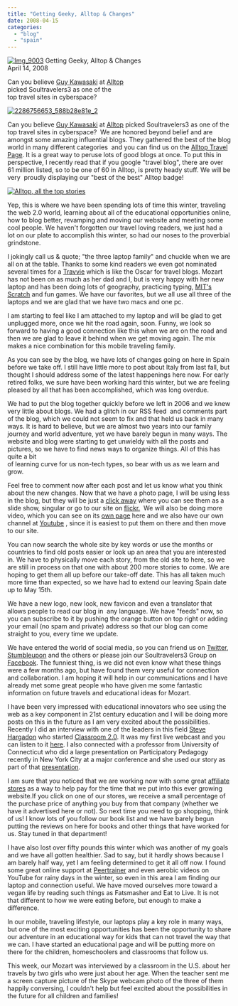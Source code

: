 ```yaml
---
title: "Getting Geeky, Alltop & Changes"
date: 2008-04-15
categories: 
  - "blog"
  - "spain"
---
```


 [![Img_9003](http://soultravelers3new.local/images/2008/04/16/img_9003.jpg "Img_9003")](https://pub-ac94b3f306b24c0dba4238943c97f2e1.r2.dev/photos/uncategorized/2008/04/16/img_9003.jpg) Getting Geeky, Alltop & Changes  
April 14, 2008

Can you believe [Guy Kawasaki](http://www.guykawasaki.com/) at [Alltop](http://alltop.com/)  
picked Soultravelers3 as one of the  
top travel sites in cyberspace?

<!--more-->

[![2286756653_588b28e81e_2](http://soultravelers3new.local/images/2008/04/13/2286756653_588b28e81e_2.jpg "2286756653_588b28e81e_2")](https://pub-ac94b3f306b24c0dba4238943c97f2e1.r2.dev/2286756653_588b28e81e_2-150x150-1.jpg)

  

Can you believe [Guy Kawasaki](http://www.guykawasaki.com/) at [Alltop](http://alltop.com/) picked Soultravelers3 as one of the top travel sites in cyberspace?  We are honored beyond belief and are amongst some amazing influential blogs. They gathered the best of the blog world in many different categories  and you can find us on the [Alltop Travel Page](http://travel.alltop.com/). It is a great way to peruse lots of good blogs at once. To put this in perspective, I recently read that if you google "travel blog", there are over 61 million listed, so to be one of 60 in Alltop, is pretty heady stuff. We will be very  proudly displaying our "best of the best" Alltop badge!

[![Alltop, all the top stories](http://badges.alltop.com/images/alltop_125x125.jpg)](http://alltop.com/)

Yep, this is where we have been spending lots of time this winter, traveling the web 2.0 world, learning about all of the educational opportunities online, how to blog better, revamping and moving our website and meeting some cool people. We haven't forgotten our travel loving readers, we just had a lot on our plate to accomplish this winter, so had our noses to the proverbial grindstone.

I jokingly call us & quote; "the three laptop family" and chuckle when we are all on at the table. Thanks to some kind readers we even got nominated several times for a [Travvie](http://www.upgradetravelbetter.com/2008/03/24/2008-travvies-nominations-best-destination-or-trip-narrative-blog/) which is like the Oscar for travel blogs. Mozart has not been on as much as her dad and I, but is very happy with her new laptop and has been doing lots of geography, practicing typing, [MIT's Scratch](http://scratch.mit.edu/) and fun games. We have our favorites, but we all use all three of the laptops and we are glad that we have two macs and one pc.

I am starting to feel like I am attached to my laptop and will be glad to get unplugged more, once we hit the road again, soon. Funny, we look so forward to having a good connection like this when we are on the road and then we are glad to leave it behind when we get moving again. The mix makes a nice combination for this mobile traveling family.

As you can see by the blog, we have lots of changes going on here in Spain before we take off. I still have little more to post about Italy from last fall, but thought I should address some of the latest happenings here now. For early retired folks, we sure have been working hard this winter, but we are feeling pleased by all that has been accomplished, which was long overdue.

We had to put the blog together quickly before we left in 2006 and we knew very little about blogs. We had a glitch in our RSS feed  and comments part of the blog, which we could not seem to fix and that held us back in many ways. It is hard to believe, but we are almost two years into our family journey and world adventure, yet we have barely begun in many ways. The website and blog were starting to get unwieldy with all the posts and pictures, so we have to find news ways to organize things. All of this has quite a bit  
of learning curve for us non-tech types, so bear with us as we learn and grow.

Feel free to comment now after each post and let us know what you think about the new changes. Now that we have a photo page, I will be using less in the blog, but they will be just a [click away](https://pub-ac94b3f306b24c0dba4238943c97f2e1.r2.dev/soultravelers3/photos.html) where you can see them as a slide show, singular or go to our site on [flickr.](http://www.flickr.com/people/soultravelers3/)  We will also be doing more video, which you can see on its [own page](https://pub-ac94b3f306b24c0dba4238943c97f2e1.r2.dev/soultravelers3/podcast-index.html) here and we also have our own channel at [Youtube](http://www.youtube.com/user/soultravelers3) , since it is easiest to put them on there and then move to our site.

You can now search the whole site by key words or use the months or countries to find old posts easier or look up an area that you are interested in. We have to physically move each story, from the old site to here, so we are still in process on that one with about 200 more stories to come. We are hoping to get them all up before our take-off date. This has all taken much more time than expected, so we have had to extend our leaving Spain date up to May 15th.

We have a new logo, new look, new favicon and even a translator that allows people to read our blog in  any language. We have "feeds" now, so you can subscribe to it by pushing the orange button on top right or adding your email (no spam and private) address so that our blog can come straight to you, every time we update.

We have entered the world of social media, so you can friend us on [Twitter](http://twitter.com/soultravelers3), [Stumbleupon](http://soultravelers3.stumbleupon.com/) and the others or please join our Soultravelers3 Group on [Facebook](http://www.facebook.com/group.php?gid=23138026952). The funniest thing, is we did not even know what these things were a few months ago, but have found them very useful for connection and collaboration. I am hoping it will help in our communications and I have already met some great people who have given me some fantastic information on future travels and educational ideas for Mozart.

I have been very impressed with educational innovators who see using the web as a key component in 21st century education and I will be doing more posts on this in the future as I am very excited about the possibilities. Recently I did an interview with one of the leaders in this field [Steve Hargadon](http://www.stevehargadon.com/) who started [Classroom 2.0](http://www.classroom20.com/). It was my first live webcast and you can listen to it [here](https://sas.elluminate.com/p.jnlp?psid=2008-04-09.0837.M.589A53B224FA53960BB34088144B52.vcr). I also connected with a professor from University of Connecticut who did a large presentation on Participatory Pedagogy recently in New York City at a major conference and she used our story as part of that [presentation](http://www.slideshare.net/lindseybp/nectfl08-participatory-pedagogy/).

I am sure that you noticed that we are working now with some great [affiliate stores](https://pub-ac94b3f306b24c0dba4238943c97f2e1.r2.dev/soultravelers3/shop.html) as a way to help pay for the time that we put into this ever growing website.If you click on one of our stores, we receive a small percentage of the purchase price of anything you buy from that company (whether we have it advertised here or not). So next time you need to go shopping, think of us! I know lots of you follow our book list and we have barely begun putting the reviews on here for books and other things that have worked for us. Stay tuned in that department!

I have also lost over fifty pounds this winter which was another of my goals and we have all gotten healthier. Sad to say, but it hardly shows because I am barely half way, yet I am feeling determined to get it all off now. I found some great online support at [Peertrainer](http://www.peertrainer.com/) and even aerobic videos on YouTube for rainy days in the winter, so even in this area I am finding our laptop and connection useful. We have moved ourselves more toward a vegan life by reading such things as Fatsmasher and Eat to Live. It is not that different to how we were eating before, but enough to make a difference.

In our mobile, traveling lifestyle, our laptops play a key role in many ways, but one of the most exciting opportunities has been the opportunity to share our adventure in an educational way for kids that can not travel the way that we can. I have started an educational page and will be putting more on there for the children, homeschoolers and classrooms that follow us.

This week, our Mozart was interviewed by a classroom in the U.S. about her travels by two girls who were just about her age. When the teacher sent me a screen capture picture of the Skype webcam photo of the three of them happily conversing, I couldn't help but feel excited about the possibilities in the future for all children and families!
